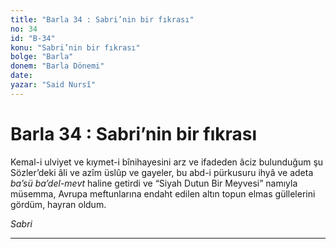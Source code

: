 ```yaml
---
title: "Barla 34 : Sabri’nin bir fıkrası"
no: 34
id: "B-34"
konu: "Sabri’nin bir fıkrası"
bolge: "Barla"
donem: "Barla Dönemi"
date: 
yazar: "Said Nursî"
---
```


# Barla 34 : Sabri’nin bir fıkrası

Kemal-i ulviyet ve kıymet-i bînihayesini arz ve ifadeden âciz bulunduğum şu Sözler’deki âli ve azîm üslûp ve gayeler, bu abd-i pürkusuru ihyâ ve adeta *ba’sü ba’del-mevt* haline getirdi ve “Siyah Dutun Bir Meyvesi” namıyla müsemma, Avrupa meftunlarına endaht edilen altın topun elmas güllelerini gördüm, hayran oldum.

*Sabri*

***
